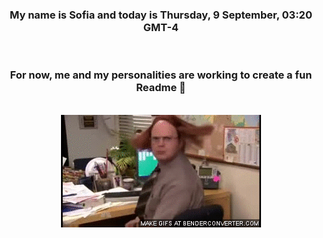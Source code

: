 


<div align="center">
<h3 >My name is Sofia and today is Thursday, 9 September, 03:20 GMT-4</h3><br>
<h3 >For now, me and my personalities are working to create a fun Readme 👋
</h3><br>
<img src='img/dwight.gif' alt='working...'/>
</div>
